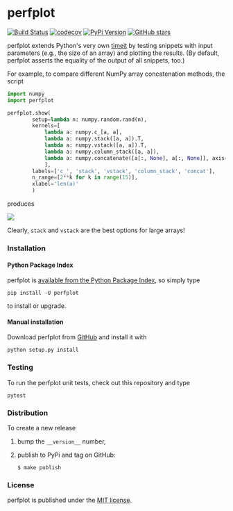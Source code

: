 # perfplot

[![Build Status](https://travis-ci.org/nschloe/perfplot.svg?branch=master)](https://travis-ci.org/nschloe/perfplot)
[![codecov](https://codecov.io/gh/nschloe/perfplot/branch/master/graph/badge.svg)](https://codecov.io/gh/nschloe/perfplot)
[![PyPi Version](https://img.shields.io/pypi/v/perfplot.svg)](https://pypi.python.org/pypi/perfplot)
[![GitHub stars](https://img.shields.io/github/stars/nschloe/perfplot.svg?style=social&label=Star&maxAge=2592000)](https://github.com/nschloe/perfplot)

perfplot extends Python's very own
[timeit](https://docs.python.org/2/library/timeit.html) by testing snippets
with input parameters (e.g., the size of an array) and plotting the results.
(By default, perfplot asserts the equality of the output of all snippets, too.)

For example, to compare different NumPy array concatenation methods, the script
```python
import numpy
import perfplot

perfplot.show(
        setup=lambda n: numpy.random.rand(n),
        kernels=[
            lambda a: numpy.c_[a, a],
            lambda a: numpy.stack([a, a]).T,
            lambda a: numpy.vstack([a, a]).T,
            lambda a: numpy.column_stack([a, a]),
            lambda a: numpy.concatenate([a[:, None], a[:, None]], axis=1)
            ],
        labels=['c_', 'stack', 'vstack', 'column_stack', 'concat'],
        n_range=[2**k for k in range(15)],
        xlabel='len(a)'
        )
```
produces

![](https://nschloe.github.io/perfplot/concat.png)

Clearly, `stack` and `vstack` are the best options for large arrays!

### Installation

#### Python Package Index

perfplot is [available from the Python Package
Index](https://pypi.python.org/pypi/perfplot/), so simply type
```
pip install -U perfplot
```
to install or upgrade.

#### Manual installation

Download perfplot from [GitHub](https://github.com/nschloe/perfplot) and
install it with
```
python setup.py install
```

### Testing

To run the perfplot unit tests, check out this repository and type
```
pytest
```

### Distribution
To create a new release

1. bump the `__version__` number,

2. publish to PyPi and tag on GitHub:
    ```
    $ make publish
    ```

### License

perfplot is published under the [MIT license](https://en.wikipedia.org/wiki/MIT_License).
